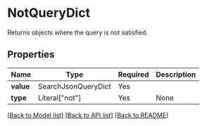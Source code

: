 # NotQueryDict

Returns objects where the query is not satisfied.

## Properties
| Name | Type | Required | Description |
| ------------ | ------------- | ------------- | ------------- |
**value** | SearchJsonQueryDict | Yes |  |
**type** | Literal["not"] | Yes | None |


[[Back to Model list]](../../../README.md#models-v2-link) [[Back to API list]](../../../README.md#apis-v2-link) [[Back to README]](../../../README.md)
